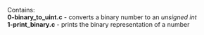 Contains:<br />**0-binary_to_uint.c** - converts a binary number to an *unsigned int*
<br />**1-print_binary.c** - prints the binary representation of a number
